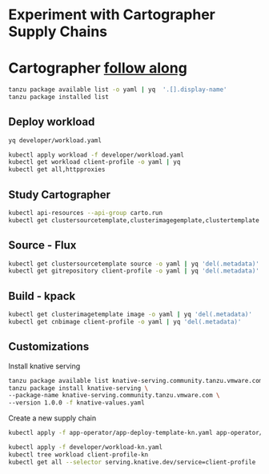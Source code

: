 # Experiment with Cartographer Supply Chains

# Cartographer [follow along](https://tanzucommunityedition.io/posts/build-modern-software-supply-chains-with-cartographer/)

```bash
tanzu package available list -o yaml | yq  '.[].display-name'
tanzu package installed list
```

## Deploy workload

```bash
yq developer/workload.yaml

kubectl apply workload -f developer/workload.yaml
kubectl get workload client-profile -o yaml | yq 
kubectl get all,httpproxies
```

## Study Cartographer

```bash
kubectl api-resources --api-group carto.run
kubectl get clustersourcetemplate,clusterimagegemplate,clustertemplate
```

## Source - Flux

```bash
kubectl get clustersourcetemplate source -o yaml | yq 'del(.metadata)'
kubectl get gitrepository client-profile -o yaml | yq 'del(.metadata)'
```

## Build - kpack

```bash
kubectl get clusterimagetemplate image -o yaml | yq 'del(.metadata)'
kubectl get cnbimage client-profile -o yaml | yq 'del(.metadata)'
```

## Customizations

Install knative serving

```bash
tanzu package available list knative-serving.community.tanzu.vmware.com
tanzu package install knative-serving \
--package-name knative-serving.community.tanzu.vmware.com \
--version 1.0.0 -f knative-values.yaml
```

Create a new supply chain

```bash
kubectl apply -f app-operator/app-deploy-template-kn.yaml app-operator/supply-chain-n.yaml

kubectl apply -f developer/workload-kn.yaml
kubectl tree workload client-profile-kn
kubectl get all --selector serving.knative.dev/service=client-profile
```